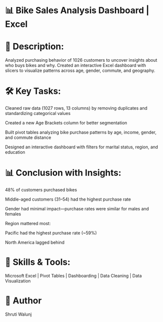 # 📊 Bike Sales Analysis Dashboard | Excel 

# 📝 Description:
Analyzed purchasing behavior of 1026 customers to uncover insights about who buys bikes and why. Created an interactive Excel dashboard with slicers to visualize patterns across age, gender, commute, and geography.

# 🛠️ Key Tasks:
Cleaned raw data (1027 rows, 13 columns) by removing duplicates and standardizing categorical values

Created a new Age Brackets column for better segmentation

Built pivot tables analyzing bike purchase patterns by age, income, gender, and commute distance

Designed an interactive dashboard with filters for marital status, region, and education

# 📊 Conclusion with Insights:
48% of customers purchased bikes

Middle-aged customers (31–54) had the highest purchase rate

Gender had minimal impact—purchase rates were similar for males and females

Region mattered most:

  Pacific had the highest purchase rate (~59%)

  North America lagged behind

# 🧠 Skills & Tools:
Microsoft Excel | Pivot Tables | Dashboarding | Data Cleaning | Data Visualization 


# 👤 Author
Shruti Walunj

